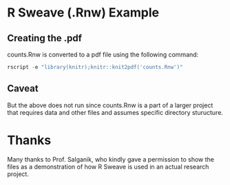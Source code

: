 # R Sweave (.Rnw) Example## Creating the .pdfcounts.Rnw is converted to a pdf file using the following command:```rrscript -e "library(knitr);knitr::knit2pdf('counts.Rnw')"```## CaveatBut the above does not run since counts.Rnw is a part of a largerproject that requires data and other files and assumes specificdirectory sturucture.# ThanksMany thanks to Prof. Salganik, who kindly gave a permission to showthe files as a demonstration of how R Sweave is used in an actualresearch project.